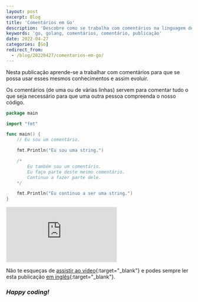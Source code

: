 ```yaml
---
layout: post
excerpt: Blog
title: 'Comentários em Go'
description: 'Descobre como se trabalha com comentários na linguagem de programação Go. Obtém respostas às tuas dúvidas com a teoria e os exemplos apresentados.'
keywords: 'go, golang, comentários, comentário, publicação'
date: 2022-04-27
categories: [Go]
redirect_from:
  - /blog/20220427/comentarios-em-go/
---
```


Nesta publicação aprende-se a trabalhar com comentários para que se possa usar esses mesmos conhecimentos e assim evoluir.

Os comentários (de uma ou de várias linhas) servem para comentar tudo o que seja necessário para que uma outra pessoa compreenda o nosso código.

```go
package main

import "fmt"

func main() {
	// Eu sou um comentário.

	fmt.Println("Eu sou uma string.")

	/*
		Eu também sou um comentário.
		Eu faço parte deste mesmo comentário.
		Continuo a fazer parte dele.
	*/

	fmt.Println("Eu continuo a ser uma string.")
}
```

<div class="video-container">
  <iframe src="https://www.youtube.com/embed/LUq1G_MLY84" frameborder="0" allowfullscreen></iframe>
</div>

Não te esqueças de [assistir ao vídeo](https://youtu.be/LUq1G_MLY84){:target="\_blank"} e podes sempre ler esta publicação [em inglês](https://nelsonsilvadev.com/blog/comments-in-go/){:target="\_blank"}.

### _Happy coding!_
